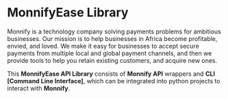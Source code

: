 # MonnifyEase Library

Monnify is a technology company solving payments problems for ambitious businesses. Our mission is to help businesses in Africa become profitable, envied, and loved. We make it easy for businesses to accept secure payments from multiple local and global payment channels, and then we provide tools to help you retain existing customers, and acquire new ones.

This **MonnifyEase API Library** consists of **Monnify API** wrappers and **CLI [Command Line Interface]**, which can be integrated into python projects to interact with **Monnify**. 


